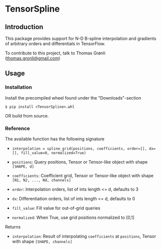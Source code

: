 # TensorSpline

## Introduction

This package provides support for N-D B-spline interpolation and gradients of arbitrary orders and differentials in TensorFlow.

To contribute to this project, talk to Thomas Grønli (thomas.gronli@gmail.com)

## Usage
### Installation
Install the precompiled wheel found under the "Downloads"-section
```console
$ pip install <TensorSpline>.whl
```

OR build from source.

### Reference
The available function has the following signature  

- ``interpolation = spline_grid(positions, coefficients, order=[], dx=[], fill_value=0, normalized=True)``

- ``positions``: Query positions, Tensor or Tensor-like object with shape ``[SHAPE, d]``

- ``coefficients``: Coefficient grid, Tensor or Tensor-like object with shape ``[N1, N2, ..., Nd, channels]``

- ``order``: Interpolation orders, list of ints length <= d, defaults to 3

- ``dx``: Differentiation orders, list of ints length <= d, defaults to 0

- ``fill_value``: Fill value for out-of-grid queries

- ``normalized``: When True, use grid positions normalized to [0,1]

Returns

- ``interpolation``: Result of interpolating ``coefficients`` at ``positions``, Tensor with shape ``[SHAPE, channels]``
